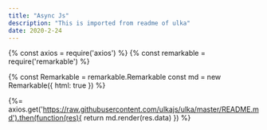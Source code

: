 ```yaml
---
title: "Async Js"
description: "This is imported from readme of ulka"
date: 2020-2-24
---
```


{% const axios = require('axios') %}
{% const remarkable = require('remarkable') %}

{%
    const Remarkable = remarkable.Remarkable
    const md =  new Remarkable({ html: true })
%}

{%= axios.get('https://raw.githubusercontent.com/ulkajs/ulka/master/README.md').then(function(res){
    return md.render(res.data)
}) %}
